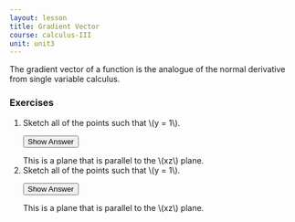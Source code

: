 ```yaml
---
layout: lesson
title: Gradient Vector
course: calculus-III
unit: unit3
---
```


The gradient vector of a function is the analogue of the normal derivative from single variable calculus. 




### Exercises

<ol>
<li> <div> Sketch all of the points such that \(y = 1\). </div>

<button onclick="myFunction('answer2')" class="answerButton">Show Answer</button>
<div  id="answer2" class="answer">
This is a plane that is parallel to the \(xz\) plane. 
</div> </li>
<li> <div> Sketch all of the points such that \(y = 1\). </div>

<button onclick="myFunction('answer2')" class="answerButton">Show Answer</button>
<div  id="answer2" class="answer">
This is a plane that is parallel to the \(xz\) plane. 
</div> </li>
</ol>